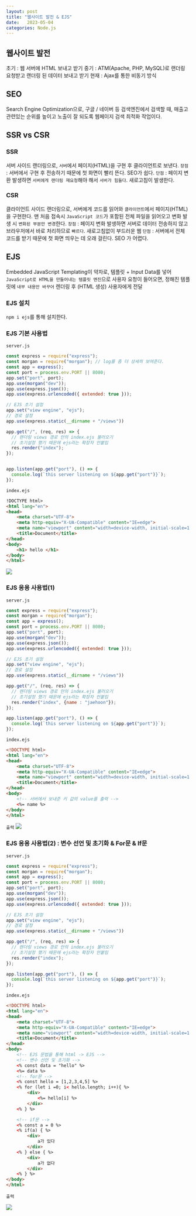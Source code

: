 ```yaml
---
layout: post
title: "웹사이트 발전 & EJS"
date:   2023-05-04
categories: Node.js
---
```


## 웹사이트 발전
초기 : 웹 서버에 HTML 보내고 받기
중기 : ATM(Apache, PHP, MySQL)로 랜더링 요청받고 랜더링 된 데이터 보내고 받기
현재 : Ajax를 통한 비동기 방식

## SEO
Search Engine Optimization으로, 구글 / 네이버 등 검색엔진에서 검색할 때, 매출고 관련있는 순위를 높이고 노출이 잘 되도록 웹페이지 검색 최적화 작업이다.

## SSR vs CSR
### SSR
서버 사이드 랜더링으로, `서버`에서 페이지(HTML)을 구현 후 클라이언트로 보낸다.
`장점` : 서버에서 구현 후 전송하기 때문에 첫 화면이 빨리 뜬다. SEO가 쉽다.
`단점` : 페이지 변환 발생하면 `서버에게 랜더링 재요청`해야 해서 `서버가 힘들다`. 새로고침이 발생한다.

### CSR
클라이언트 사이드 랜더링으로, 서버에게 코드를 읽어와 `클라이언트`에서 페이지(HTML)을 구현한다. 맨 처음 접속시 `JavaScript 코드`가 포함된 전체 파일을 읽어오고 변화 발생 시 `변화된 부분만 변경`한다.
`장점` : 페이지 변화 발생하면 서버로 데이터 전송하지 않고 브라우저에서 바로 처리하므로 `빠르다`. 새로고침없이 부드러운 웹
`단점` : 서버에서 전체 코드를 받기 때문에 첫 화면 띄우는 데 오래 걸린다. SEO 가 어렵다.

## EJS
Embedded JavaScript Templating이 약자로, 템플릿 + Input Data를 넣어 `JavaScript로 HTML을 만들어내는 템플릿 엔진`으로 사용자 요청이 들어오면, 정해진 템플릿에 `내부 내용만 바꾸어` 렌더링 후 (HTML 생성) 사용자에게 전달

### EJS 설치
`npm i ejs`를 통해 설치한다.

### EJS 기본 사용법
`server.js`
```js
const express = require("express");
const morgan = require("morgan"); // log를 좀 더 상세히 보여준다.
const app = express();
const port = process.env.PORT || 8080;
app.set("port", port);
app.use(morgan("dev"));
app.use(express.json());
app.use(express.urlencoded({ extended: true }));

// EJS 초기 설정
app.set("view engine", "ejs");
// 경로 설정
app.use(express.static(__dirname + "/views"))

app.get("/", (req, res) => {
  // 렌더링 views 경로 안의 index.ejs 불러오기
  // 초기설정 했기 때문에 ejs라는 확장자 안붙임
  res.render("index");
});


app.listen(app.get("port"), () => {
  console.log(`this server listening on ${app.get("port")}`);
});
```
`index.ejs`
```html
!DOCTYPE html>
<html lang="en">
<head>
    <meta charset="UTF-8">
    <meta http-equiv="X-UA-Compatible" content="IE=edge">
    <meta name="viewport" content="width=device-width, initial-scale=1.0">
    <title>Document</title>
</head>
<body>
    <h1> hello </h1>
</body>
</html>
```
![](https://velog.velcdn.com/images/dev-hoon/post/e7b29370-0807-43a7-87bc-11a05b4caa07/image.png)

### EJS 응용 사용법(1)
`server.js`
```js
const express = require("express");
const morgan = require("morgan");
const app = express();
const port = process.env.PORT || 8080;
app.set("port", port);
app.use(morgan("dev"));
app.use(express.json());
app.use(express.urlencoded({ extended: true }));

// EJS 초기 설정
app.set("view engine", "ejs");
// 경로 설정
app.use(express.static(__dirname + "/views"))

app.get("/", (req, res) => {
  // 렌더링 views 경로 안의 index.ejs 불러오기
  // 초기설정 했기 때문에 ejs라는 확장자 안붙임
  res.render("index", {name : "jaehoon"});
});

app.listen(app.get("port"), () => {
  console.log(`this server listening on ${app.get("port")}`);
});
```
`index.ejs`
```html
<!DOCTYPE html>
<html lang="en">
<head>
    <meta charset="UTF-8">
    <meta http-equiv="X-UA-Compatible" content="IE=edge">
    <meta name="viewport" content="width=device-width, initial-scale=1.0">
    <title>Document</title>
</head>
<body>
    <!-- 서버에서 보내준 키 값의 value를 출력 -->
    <%= name %>  
</body>
</html>
```
`출력`
![](https://velog.velcdn.com/images/dev-hoon/post/02e7fc82-9555-494b-9911-992d5844ce6f/image.png)
### EJS 응용 사용법(2) : 변수 선언 및 초기화 & For문 & If문
`server.js`
```js
const express = require("express");
const morgan = require("morgan");
const app = express();
const port = process.env.PORT || 8080;
app.set("port", port);
app.use(morgan("dev"));
app.use(express.json());
app.use(express.urlencoded({ extended: true }));

// EJS 초기 설정
app.set("view engine", "ejs");
// 경로 설정
app.use(express.static(__dirname + "/views"))

app.get("/", (req, res) => {
  // 렌더링 views 경로 안의 index.ejs 불러오기
  // 초기설정 했기 때문에 ejs라는 확장자 안붙임
  res.render("index");
});

app.listen(app.get("port"), () => {
  console.log(`this server listening on ${app.get("port")}`);
});
```
`index.ejs`
```html
<!DOCTYPE html>
<html lang="en">
<head>
    <meta charset="UTF-8">
    <meta http-equiv="X-UA-Compatible" content="IE=edge">
    <meta name="viewport" content="width=device-width, initial-scale=1.0">
    <title>Document</title>
</head>
<body>
    <!-- EJS 문법을 통해 html -> EJS -->
    <!-- 변수 선언 및 초기화 -->
    <% const data = "hello" %>
    <%= data %>
    <!-- for문 -->
    <% const hello = [1,2,3,4,5] %>
    <% for (let i =0; i< hello.length; i++){ %>
        <div>
            <%= hello[i] %>
        </div>
    <% } %>

    <!-- if문 -->
    <% const a = 0 %>
    <% if(a) { %>
        <div>
            a가 있다
        </div>
    <% } else { %>
        <div>
            a가 없다
        </div>
    <% } %> 
</body>
</html>
```
`출력`

![](https://velog.velcdn.com/images/dev-hoon/post/121dff6a-7f71-4dd3-addf-508c7a4fdec0/image.png)
